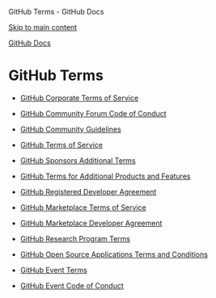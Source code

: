 GitHub Terms - GitHub Docs

[Skip to main content](#main-content)

[](/en)[GitHub Docs](/en)

GitHub Terms
==========

* [GitHub Corporate Terms of Service](/en/site-policy/github-terms/github-corporate-terms-of-service)

* [GitHub Community Forum Code of Conduct](/en/site-policy/github-terms/github-community-forum-code-of-conduct)

* [GitHub Community Guidelines](/en/site-policy/github-terms/github-community-guidelines)

* [GitHub Terms of Service](/en/site-policy/github-terms/github-terms-of-service)

* [GitHub Sponsors Additional Terms](/en/site-policy/github-terms/github-sponsors-additional-terms)

* [GitHub Terms for Additional Products and Features](/en/site-policy/github-terms/github-terms-for-additional-products-and-features)

* [GitHub Registered Developer Agreement](/en/site-policy/github-terms/github-registered-developer-agreement)

* [GitHub Marketplace Terms of Service](/en/site-policy/github-terms/github-marketplace-terms-of-service)

* [GitHub Marketplace Developer Agreement](/en/site-policy/github-terms/github-marketplace-developer-agreement)

* [GitHub Research Program Terms](/en/site-policy/github-terms/github-research-program-terms)

* [GitHub Open Source Applications Terms and Conditions](/en/site-policy/github-terms/github-open-source-applications-terms-and-conditions)

* [GitHub Event Terms](/en/site-policy/github-terms/github-event-terms)

* [GitHub Event Code of Conduct](/en/site-policy/github-terms/github-event-code-of-conduct)
